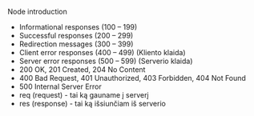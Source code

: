 Node introduction

- Informational responses (100 – 199)
- Successful responses (200 – 299)
- Redirection messages (300 – 399)
- Client error responses (400 – 499) (Kliento klaida)
- Server error responses (500 – 599) (Serverio klaida)
- 200 OK, 201 Created, 204 No Content
- 400 Bad Request, 401 Unauthorized, 403 Forbidden, 404 Not Found
- 500 Internal Server Error
- req (request) - tai ką gauname į serverį
- res (response) - tai ką išsiunčiam iš serverio
